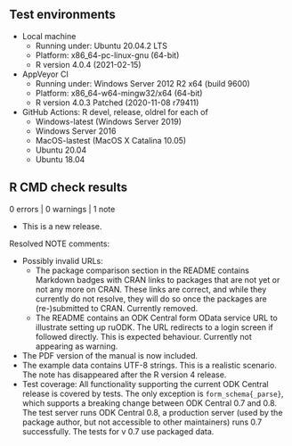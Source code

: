 ## Test environments
* Local machine
  * Running under: Ubuntu 20.04.2 LTS
  * Platform: x86_64-pc-linux-gnu (64-bit)
  * R version 4.0.4 (2021-02-15)
* AppVeyor CI
  * Running under: Windows Server 2012 R2 x64 (build 9600)
  * Platform: x86_64-w64-mingw32/x64 (64-bit)
  * R version 4.0.3 Patched (2020-11-08 r79411)
* GitHub Actions: R devel, release, oldrel for each of
  * Windows-latest (Windows Server 2019)
  * Windows Server 2016
  * MacOS-lastest (MacOS X Catalina 10.05)
  * Ubuntu 20.04
  * Ubuntu 18.04

## R CMD check results

0 errors | 0 warnings | 1 note

* This is a new release.

Resolved NOTE comments:
* Possibly invalid URLs:
  * The package comparison section in the README contains Markdown badges with 
    CRAN links to packages that are not yet or not any more on CRAN. These
    links are correct, and while they currently do not resolve, they will do so 
    once the packages are (re-)submitted to CRAN. Currently removed.
  * The README contains an ODK Central form OData service URL to illustrate 
    setting up ruODK. The URL redirects to a login screen if followed directly.
    This is expected behaviour. Currently not appearing as warning.
* The PDF version of the manual is now included.
* The example data contains UTF-8 strings. This is a realistic scenario. 
  The note has disappeared after the R version 4 release.
* Test coverage: All functionality supporting the current ODK Central release is 
  covered by tests. 
  The only exception is `form_schema{_parse}`, which supports a breaking 
  change between ODK Central 0.7 and 0.8. The test server runs ODK Central 0.8,
  a production server (used by the package author, but not accessible to other 
  maintainers) runs 0.7 successfully. The tests for v 0.7 use packaged data.
